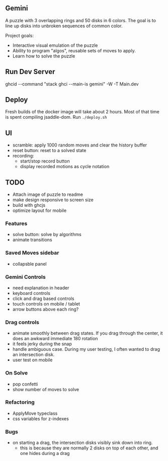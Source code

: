 ## Gemini 
A puzzle with 3 overlapping rings and 50 disks in 6 colors. The goal is to line up disks into unbroken sequences of common color.

Project goals:
- Interactive visual emulation of the puzzle
- Ability to program "algos", reusable sets of moves to apply.
- Learn how to solve the puzzle

## Run Dev Server
ghcid --command "stack ghci --main-is gemini" -W -T Main.dev

## Deploy
Fresh builds of the docker image will take about 2 hours. Most of that time is spent compiling jsaddle-dom.
Run `./deploy.sh`

## UI
- scramble: apply 1000 random moves and clear the history buffer
- reset button: reset to a solved state
- recording:
    - start/stop record button
    - display recorded motions as cycle notation

## TODO
- Attach image of puzzle to readme
- make design responsive to screen size
- build with ghcjs
- optimize layout for mobile


### Features
- solve button: solve by algorithms
- animate transitions

### Saved Moves sidebar
- collapsble panel 

### Gemini Controls
- need explanation in header
- keyboard controls
- click and drag based controls
- touch controls on mobile / tablet
- arrow buttons above each ring?

### Drag controls
- animate smoothly between drag states. If you drag through the center, it does an awkward immediate 180 rotation
- it feels jerky during the snap
- handle ambiguous case. During my user testing, I often wanted to drag an intersection disk.
- user test on mobile


### On Solve
- pop confetti 
- show number of moves to solve

### Refactoring
- ApplyMove typeclass
- css variables for z-indexes

### Bugs
- on starting a drag, the intersection disks visibly sink down into ring. 
    - this is because they are normally  2 disks on top of each other, and one hides during a drag
